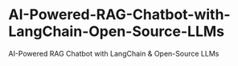 # AI-Powered-RAG-Chatbot-with-LangChain-Open-Source-LLMs
AI-Powered RAG Chatbot with LangChain &amp; Open-Source LLMs
